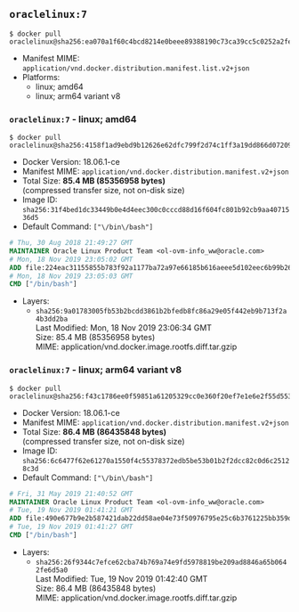## `oraclelinux:7`

```console
$ docker pull oraclelinux@sha256:ea070a1f60c4bcd8214e0beee89388190c73ca39cc5c0252a2fe96aeedbbf12b
```

-	Manifest MIME: `application/vnd.docker.distribution.manifest.list.v2+json`
-	Platforms:
	-	linux; amd64
	-	linux; arm64 variant v8

### `oraclelinux:7` - linux; amd64

```console
$ docker pull oraclelinux@sha256:4158f1ad9ebd9b12626e62dfc799f2d74c1ff3a19dd866d072098aaccc662923
```

-	Docker Version: 18.06.1-ce
-	Manifest MIME: `application/vnd.docker.distribution.manifest.v2+json`
-	Total Size: **85.4 MB (85356958 bytes)**  
	(compressed transfer size, not on-disk size)
-	Image ID: `sha256:31f4bed1dc33449b0e4d4eec300c0cccd88d16f604fc801b92cb9aa4071536d5`
-	Default Command: `["\/bin\/bash"]`

```dockerfile
# Thu, 30 Aug 2018 21:49:27 GMT
MAINTAINER Oracle Linux Product Team <ol-ovm-info_ww@oracle.com>
# Mon, 18 Nov 2019 23:05:02 GMT
ADD file:224eac31155855b783f92a1177ba72a97e66185b616aeee5d102eec6b99b26b9 in / 
# Mon, 18 Nov 2019 23:05:03 GMT
CMD ["/bin/bash"]
```

-	Layers:
	-	`sha256:9a01783005fb53b2bcdd3861b2bfedb8fc86a29e05f442eb9b713f2a4b3dd2ba`  
		Last Modified: Mon, 18 Nov 2019 23:06:34 GMT  
		Size: 85.4 MB (85356958 bytes)  
		MIME: application/vnd.docker.image.rootfs.diff.tar.gzip

### `oraclelinux:7` - linux; arm64 variant v8

```console
$ docker pull oraclelinux@sha256:f43c1786ee0f59851a61205329cc0e360f20ef7e1e6e2f55d5534f2b241a21bd
```

-	Docker Version: 18.06.1-ce
-	Manifest MIME: `application/vnd.docker.distribution.manifest.v2+json`
-	Total Size: **86.4 MB (86435848 bytes)**  
	(compressed transfer size, not on-disk size)
-	Image ID: `sha256:6c6477f62e61270a1550f4c55378372edb5be53b01b2f2dcc82c0d6c25128c3d`
-	Default Command: `["\/bin\/bash"]`

```dockerfile
# Fri, 31 May 2019 21:40:52 GMT
MAINTAINER Oracle Linux Product Team <ol-ovm-info_ww@oracle.com>
# Tue, 19 Nov 2019 01:41:21 GMT
ADD file:490e677b9e2b587421dab22dd58ae04e73f50976795e25c6b3761225bb359db5 in / 
# Tue, 19 Nov 2019 01:41:27 GMT
CMD ["/bin/bash"]
```

-	Layers:
	-	`sha256:26f9344c7efce62cba74b769a74e9fd5978819be209ad8846a65b0642fe6d5a0`  
		Last Modified: Tue, 19 Nov 2019 01:42:40 GMT  
		Size: 86.4 MB (86435848 bytes)  
		MIME: application/vnd.docker.image.rootfs.diff.tar.gzip
